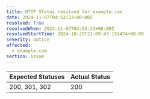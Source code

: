 ```yaml
---
title: HTTP Status resolved for example.com
date: 2024-11-07T04:53:23+00:00Z
resolved: True
resolvedWhen: 2024-11-07T04:53:23+00:00Z
resolvedStartTime: 2024-10-25T21:09:43.191474+00:00
severity: notice
affected:
  - example.com
section: issue
---
```


| Expected Statuses | Actual Status  |
|-------------------|----------------|
| 200, 301, 302 | 200 |
